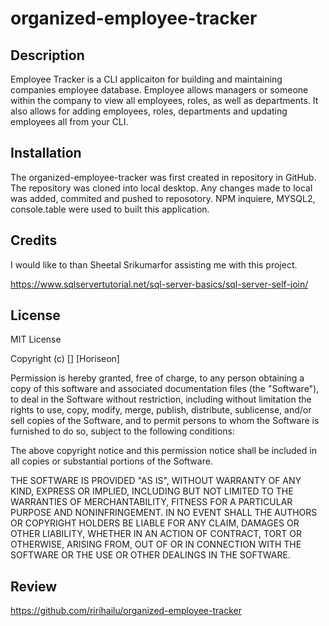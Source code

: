 # organized-employee-tracker


## Description

Employee Tracker is a CLI applicaiton for building and maintaining companies employee database. Employee allows managers or someone within the company to view all employees, roles, as well as departments. It also allows for adding employees, roles, departments and updating employees all from your CLI.


## Installation

The organized-employee-tracker was first created in repository in GitHub. The repository was cloned into local desktop. Any changes made to local was added, commited and pushed to reposotory. NPM inquiere, MYSQL2, console.table were used to built this application. 


## Credits

I would like to than Sheetal Srikumarfor assisting me with this project. 

https://www.sqlservertutorial.net/sql-server-basics/sql-server-self-join/


## License

MIT License

Copyright (c) [] [Horiseon]

Permission is hereby granted, free of charge, to any person obtaining a copy
of this software and associated documentation files (the "Software"), to deal
in the Software without restriction, including without limitation the rights
to use, copy, modify, merge, publish, distribute, sublicense, and/or sell
copies of the Software, and to permit persons to whom the Software is
furnished to do so, subject to the following conditions:

The above copyright notice and this permission notice shall be included in all
copies or substantial portions of the Software.

THE SOFTWARE IS PROVIDED "AS IS", WITHOUT WARRANTY OF ANY KIND, EXPRESS OR
IMPLIED, INCLUDING BUT NOT LIMITED TO THE WARRANTIES OF MERCHANTABILITY,
FITNESS FOR A PARTICULAR PURPOSE AND NONINFRINGEMENT. IN NO EVENT SHALL THE
AUTHORS OR COPYRIGHT HOLDERS BE LIABLE FOR ANY CLAIM, DAMAGES OR OTHER
LIABILITY, WHETHER IN AN ACTION OF CONTRACT, TORT OR OTHERWISE, ARISING FROM,
OUT OF OR IN CONNECTION WITH THE SOFTWARE OR THE USE OR OTHER DEALINGS IN THE
SOFTWARE.

## Review  

https://github.com/ririhailu/organized-employee-tracker 